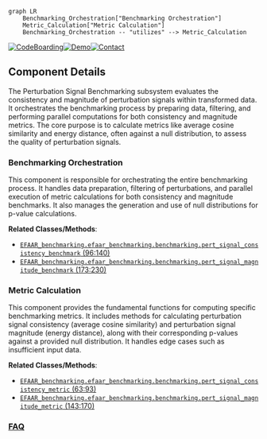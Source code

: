 ```mermaid
graph LR
    Benchmarking_Orchestration["Benchmarking Orchestration"]
    Metric_Calculation["Metric Calculation"]
    Benchmarking_Orchestration -- "utilizes" --> Metric_Calculation
```
[![CodeBoarding](https://img.shields.io/badge/Generated%20by-CodeBoarding-9cf?style=flat-square)](https://github.com/CodeBoarding/CodeBoarding)[![Demo](https://img.shields.io/badge/Try%20our-Demo-blue?style=flat-square)](https://www.codeboarding.org/demo)[![Contact](https://img.shields.io/badge/Contact%20us%20-%20contact@codeboarding.org-lightgrey?style=flat-square)](mailto:contact@codeboarding.org)

## Component Details

The Perturbation Signal Benchmarking subsystem evaluates the consistency and magnitude of perturbation signals within transformed data. It orchestrates the benchmarking process by preparing data, filtering, and performing parallel computations for both consistency and magnitude metrics. The core purpose is to calculate metrics like average cosine similarity and energy distance, often against a null distribution, to assess the quality of perturbation signals.

### Benchmarking Orchestration
This component is responsible for orchestrating the entire benchmarking process. It handles data preparation, filtering of perturbations, and parallel execution of metric calculations for both consistency and magnitude benchmarks. It also manages the generation and use of null distributions for p-value calculations.


**Related Classes/Methods**:

- <a href="https://github.com/recursionpharma/EFAAR_benchmarking/blob/master/efaar_benchmarking/benchmarking.py#L96-L140" target="_blank" rel="noopener noreferrer">`EFAAR_benchmarking.efaar_benchmarking.benchmarking.pert_signal_consistency_benchmark` (96:140)</a>
- <a href="https://github.com/recursionpharma/EFAAR_benchmarking/blob/master/efaar_benchmarking/benchmarking.py#L173-L230" target="_blank" rel="noopener noreferrer">`EFAAR_benchmarking.efaar_benchmarking.benchmarking.pert_signal_magnitude_benchmark` (173:230)</a>


### Metric Calculation
This component provides the fundamental functions for computing specific benchmarking metrics. It includes methods for calculating perturbation signal consistency (average cosine similarity) and perturbation signal magnitude (energy distance), along with their corresponding p-values against a provided null distribution. It handles edge cases such as insufficient input data.


**Related Classes/Methods**:

- <a href="https://github.com/recursionpharma/EFAAR_benchmarking/blob/master/efaar_benchmarking/benchmarking.py#L63-L93" target="_blank" rel="noopener noreferrer">`EFAAR_benchmarking.efaar_benchmarking.benchmarking.pert_signal_consistency_metric` (63:93)</a>
- <a href="https://github.com/recursionpharma/EFAAR_benchmarking/blob/master/efaar_benchmarking/benchmarking.py#L143-L170" target="_blank" rel="noopener noreferrer">`EFAAR_benchmarking.efaar_benchmarking.benchmarking.pert_signal_magnitude_metric` (143:170)</a>




### [FAQ](https://github.com/CodeBoarding/GeneratedOnBoardings/tree/main?tab=readme-ov-file#faq)